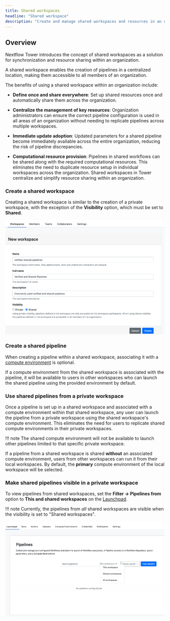 ```yaml
---
title: Shared workspaces
headline: "Shared workspace"
description: "Create and manage shared workspaces and resources in an organization."
---
```


## Overview

Nextflow Tower introduces the concept of shared workspaces as a solution for synchronization and resource sharing within an organization.

A shared workspace enables the creation of pipelines in a centralized location, making them accessible to all members of an organization.

The benefits of using a shared workspace within an organization include:

-   **Define once and share everywhere**: Set up shared resources once and automatically share them across the organization.

-   **Centralize the management of key resources**: Organization administrators can ensure the correct pipeline configuration is used in all areas of an organization without needing to replicate pipelines across multiple workspaces.

-   **Immediate update adoption**: Updated parameters for a shared pipeline become immediately available across the entire organization, reducing the risk of pipeline discrepancies.

-   **Computational resource provision**: Pipelines in shared workflows can be shared along with the required computational resources. This eliminates the need to duplicate resource setup in individual workspaces across the organization. Shared workspaces in Tower centralize and simplify resource sharing within an organization.

### Create a shared workspace

Creating a shared workspace is similar to the creation of a private workspace, with the exception of the **Visibility** option, which must be set to **Shared**.

![](./_images/shared_visibility.png)

### Create a shared pipeline

When creating a pipeline within a shared workspace, associating it with a [compute environment](../compute-envs/overview.md) is optional.

If a compute environment from the shared workspace is associated with the pipeline, it will be available to users in other workspaces who can launch the shared pipeline using the provided environment by default.

### Use shared pipelines from a private workspace

Once a pipeline is set up in a shared workspace and associated with a compute environment within that shared workspace, any user can launch the pipeline from a private workspace using the shared workspace's compute environment. This eliminates the need for users to replicate shared compute environments in their private workspaces.

<!-- prettier-ignore -->
!!! note
    The shared compute environment will not be available to launch other pipelines limited to that specific private workspace.

If a pipeline from a shared workspace is shared **without** an associated compute environment, users from other workspaces can run it from their local workspaces. By default, the **primary** compute environment of the local workspace will be selected.

### Make shared pipelines visible in a private workspace

To view pipelines from shared workspaces, set the **Filter -> Pipelines from** option to **This and shared workspaces** on the [Launchpad](../launch/launchpad.md).

<!-- prettier-ignore -->
!!! note
    Currently, the pipelines from _all_ shared workspaces are visible when the visibility is set to "Shared workspaces".

![](./_images/pipelines_visibility.png)
